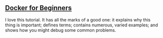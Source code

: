 [Docker for Beginners](https://docker-curriculum.com/)
------

I love this tutorial. It has all the marks of a good one: it explains why this thing is important; defines terms; contains numerous, varied examples; and shows how you might debug some common problems.
